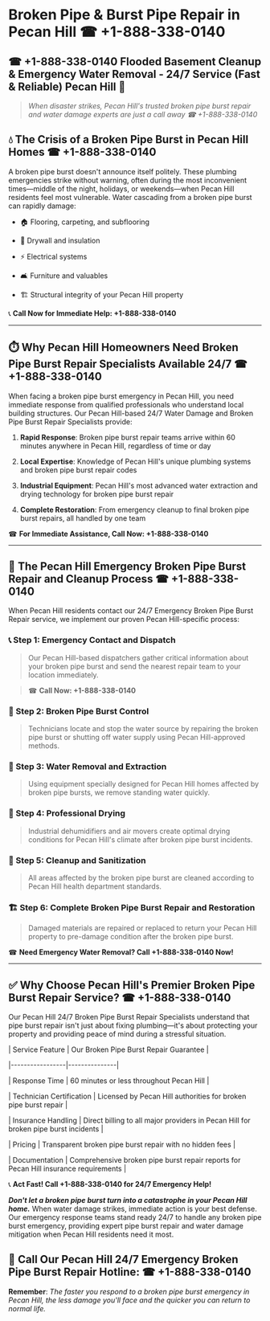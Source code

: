 # Broken Pipe & Burst Pipe Repair in Pecan Hill ☎ +1-888-338-0140  
## ☎ +1-888-338-0140 Flooded Basement Cleanup & Emergency Water Removal - 24/7 Service (Fast & Reliable) Pecan Hill 🚨  

> *When disaster strikes, Pecan Hill's trusted broken pipe burst repair and water damage experts are just a call away ☎ +1-888-338-0140*  

## 💧 The Crisis of a Broken Pipe Burst in Pecan Hill Homes ☎ +1-888-338-0140  

A broken pipe burst doesn't announce itself politely. These plumbing emergencies strike without warning, often during the most inconvenient times—middle of the night, holidays, or weekends—when Pecan Hill residents feel most vulnerable. Water cascading from a broken pipe burst can rapidly damage:  

* 🏠 Flooring, carpeting, and subflooring  
* 🧱 Drywall and insulation  
* ⚡ Electrical systems  
* 🛋️ Furniture and valuables  
* 🏗️ Structural integrity of your Pecan Hill property  

📞 **Call Now for Immediate Help: +1-888-338-0140**  

---  

## ⏱️ Why Pecan Hill Homeowners Need Broken Pipe Burst Repair Specialists Available 24/7 ☎ +1-888-338-0140  

When facing a broken pipe burst emergency in Pecan Hill, you need immediate response from qualified professionals who understand local building structures. Our Pecan Hill-based 24/7 Water Damage and Broken Pipe Burst Repair Specialists provide:  

1. **Rapid Response**: Broken pipe burst repair teams arrive within 60 minutes anywhere in Pecan Hill, regardless of time or day  
2. **Local Expertise**: Knowledge of Pecan Hill's unique plumbing systems and broken pipe burst repair codes  
3. **Industrial Equipment**: Pecan Hill's most advanced water extraction and drying technology for broken pipe burst repair  
4. **Complete Restoration**: From emergency cleanup to final broken pipe burst repairs, all handled by one team  

☎ **For Immediate Assistance, Call Now: +1-888-338-0140**  

---  

## 🔧 The Pecan Hill Emergency Broken Pipe Burst Repair and Cleanup Process ☎ +1-888-338-0140  

When Pecan Hill residents contact our 24/7 Emergency Broken Pipe Burst Repair service, we implement our proven Pecan Hill-specific process:  

### 📞 Step 1: Emergency Contact and Dispatch  
> Our Pecan Hill-based dispatchers gather critical information about your broken pipe burst and send the nearest repair team to your location immediately.  
> ☎ **Call Now: +1-888-338-0140**  

### 🚿 Step 2: Broken Pipe Burst Control  
> Technicians locate and stop the water source by repairing the broken pipe burst or shutting off water supply using Pecan Hill-approved methods.  

### 🌊 Step 3: Water Removal and Extraction  
> Using equipment specially designed for Pecan Hill homes affected by broken pipe bursts, we remove standing water quickly.  

### 💨 Step 4: Professional Drying  
> Industrial dehumidifiers and air movers create optimal drying conditions for Pecan Hill's climate after broken pipe burst incidents.  

### 🧼 Step 5: Cleanup and Sanitization  
> All areas affected by the broken pipe burst are cleaned according to Pecan Hill health department standards.  

### 🏗️ Step 6: Complete Broken Pipe Burst Repair and Restoration  
> Damaged materials are repaired or replaced to return your Pecan Hill property to pre-damage condition after the broken pipe burst.  

☎ **Need Emergency Water Removal? Call +1-888-338-0140 Now!**  

---  

## ✅ Why Choose Pecan Hill's Premier Broken Pipe Burst Repair Service? ☎ +1-888-338-0140  

Our Pecan Hill 24/7 Broken Pipe Burst Repair Specialists understand that pipe burst repair isn't just about fixing plumbing—it's about protecting your property and providing peace of mind during a stressful situation.  

| Service Feature | Our Broken Pipe Burst Repair Guarantee |  
|-----------------|---------------|  
| Response Time | 60 minutes or less throughout Pecan Hill |  
| Technician Certification | Licensed by Pecan Hill authorities for broken pipe burst repair |  
| Insurance Handling | Direct billing to all major providers in Pecan Hill for broken pipe burst incidents |  
| Pricing | Transparent broken pipe burst repair with no hidden fees |  
| Documentation | Comprehensive broken pipe burst repair reports for Pecan Hill insurance requirements |  

📞 **Act Fast! Call +1-888-338-0140 for 24/7 Emergency Help!**  

***Don't let a broken pipe burst turn into a catastrophe in your Pecan Hill home.*** When water damage strikes, immediate action is your best defense. Our emergency response teams stand ready 24/7 to handle any broken pipe burst emergency, providing expert pipe burst repair and water damage mitigation when Pecan Hill residents need it most.  

## 📱 Call Our Pecan Hill 24/7 Emergency Broken Pipe Burst Repair Hotline: ☎ +1-888-338-0140  

**Remember**: *The faster you respond to a broken pipe burst emergency in Pecan Hill, the less damage you'll face and the quicker you can return to normal life.*